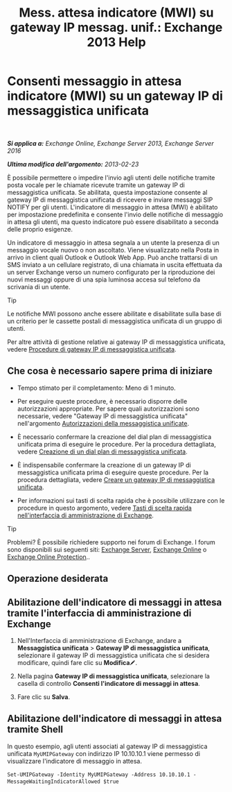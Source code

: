 ﻿---
title: 'Mess. attesa indicatore (MWI) su gateway IP messag. unif.: Exchange 2013 Help'
TOCTitle: Consenti messaggio in attesa indicatore (MWI) su un gateway IP di messaggistica unificata
ms:assetid: 5667e37c-48c6-4659-9dc9-94b1dd8ba232
ms:mtpsurl: https://technet.microsoft.com/it-it/library/Dd297995(v=EXCHG.150)
ms:contentKeyID: 50480633
ms.date: 05/22/2018
mtps_version: v=EXCHG.150
ms.translationtype: MT
---

# Consenti messaggio in attesa indicatore (MWI) su un gateway IP di messaggistica unificata

 

_**Si applica a:** Exchange Online, Exchange Server 2013, Exchange Server 2016_

_**Ultima modifica dell'argomento:** 2013-02-23_

È possibile permettere o impedire l'invio agli utenti delle notifiche tramite posta vocale per le chiamate ricevute tramite un gateway IP di messaggistica unificata. Se abilitata, questa impostazione consente al gateway IP di messaggistica unificata di ricevere e inviare messaggi SIP NOTIFY per gli utenti. L'indicatore di messaggio in attesa (MWI) è abilitato per impostazione predefinita e consente l'invio delle notifiche di messaggio in attesa gli utenti, ma questo indicatore può essere disabilitato a seconda delle proprio esigenze.

Un indicatore di messaggio in attesa segnala a un utente la presenza di un messaggio vocale nuovo o non ascoltato. Viene visualizzato nella Posta in arrivo in client quali Outlook e Outlook Web App. Può anche trattarsi di un SMS inviato a un cellulare registrato, di una chiamata in uscita effettuata da un server Exchange verso un numero configurato per la riproduzione dei nuovi messaggi oppure di una spia luminosa accesa sul telefono da scrivania di un utente.


> [!TIP]
> Le notifiche MWI possono anche essere abilitate e disabilitate sulla base di un criterio per le cassette postali di messaggistica unificata di un gruppo di utenti.



Per altre attività di gestione relative ai gateway IP di messaggistica unificata, vedere [Procedure di gateway IP di messaggistica unificata](um-ip-gateway-procedures-exchange-2013-help.md).

## Che cosa è necessario sapere prima di iniziare

  - Tempo stimato per il completamento: Meno di 1 minuto.

  - Per eseguire queste procedure, è necessario disporre delle autorizzazioni appropriate. Per sapere quali autorizzazioni sono necessarie, vedere "Gateway IP di messaggistica unificata" nell'argomento [Autorizzazioni della messaggistica unificate](unified-messaging-permissions-exchange-2013-help.md).

  - È necessario confermare la creazione del dial plan di messaggistica unificata prima di eseguire le procedure. Per la procedura dettagliata, vedere [Creazione di un dial plan di messaggistica unificata](create-a-um-dial-plan-exchange-2013-help.md).

  - È indispensabile confermare la creazione di un gateway IP di messaggistica unificata prima di eseguire queste procedure. Per la procedura dettagliata, vedere [Creare un gateway IP di messaggistica unificata](create-a-um-ip-gateway-exchange-2013-help.md).

  - Per informazioni sui tasti di scelta rapida che è possibile utilizzare con le procedure in questo argomento, vedere [Tasti di scelta rapida nell'interfaccia di amministrazione di Exchange](keyboard-shortcuts-in-the-exchange-admin-center-exchange-online-protection-help.md).


> [!TIP]
> Problemi? È possibile richiedere supporto nei forum di Exchange. I forum sono disponibili sui seguenti siti: <A href="https://go.microsoft.com/fwlink/p/?linkid=60612">Exchange Server</A>, <A href="https://go.microsoft.com/fwlink/p/?linkid=267542">Exchange Online</A> o <A href="https://go.microsoft.com/fwlink/p/?linkid=285351">Exchange Online Protection</A>..



## Operazione desiderata

## Abilitazione dell'indicatore di messaggi in attesa tramite l'interfaccia di amministrazione di Exchange

1.  Nell'Interfaccia di amministrazione di Exchange, andare a **Messaggistica unificata** \> **Gateway IP di messaggistica unificata**, selezionare il gateway IP di messaggistica unificata che si desidera modificare, quindi fare clic su **Modifica**![Icona Modifica](images/JJ218640.6f53ccb2-1f13-4c02-bea0-30690e6ea71d(EXCHG.150).gif "Icona Modifica").

2.  Nella pagina **Gateway IP di messaggistica unificata**, selezionare la casella di controllo **Consenti l'indicatore di messaggi in attesa**.

3.  Fare clic su **Salva**.

## Abilitazione dell'indicatore di messaggi in attesa tramite Shell

In questo esempio, agli utenti associati al gateway IP di messaggistica unificata `MyUMIPGateway` con indirizzo IP 10.10.10.1 viene permesso di visualizzare l'indicatore di messaggio in attesa.

    Set-UMIPGateway -Identity MyUMIPGateway -Address 10.10.10.1 -MessageWaitingIndicatorAllowed $true

